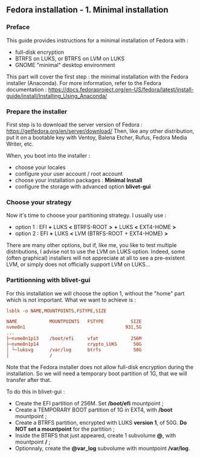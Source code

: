 ## Fedora installation - 1. Minimal installation

### Preface

This guide provides instructions for a minimal installation of Fedora with :
- full-disk encryption
- BTRFS on LUKS, or BTRFS on LVM on LUKS
- GNOME "minimal" desktop environment

This part will cover the first step : the minimal installation with the Fedora installer (Anaconda).
For more information, refer to the Fedora documentation :
https://docs.fedoraproject.org/en-US/fedora/latest/install-guide/install/Installing_Using_Anaconda/


### Prepare the installer

First step is to download the server version of Fedora : https://getfedora.org/en/server/download/
Then, like any other distribution, put it on a bootable key with Ventoy, Balena Etcher, Rufus, Fedora Media Writer, etc.

When, you boot into the installer :
- choose your locales
- configure your user account / root account
- choose your installation packages : **Minimal Install**
- configure the storage with advanced option **blivet-gui**

### Choose your strategy

Now it's time to choose your partitioning strategy. I usually use :
- option 1 : EFI **+** LUKS **<** BTRFS-ROOT **>** **+** LUKS **<** EXT4-HOME **>**
- option 2 : EFI **+** LUKS **<** LVM (BTRFS-ROOT + EXT4-HOME) **>**

There are many other options, but if, like me, you like to test multiple distributions, I advise not to use the LVM on LUKS option.
Indeed, some (often graphical) installers will not appreciate at all to see a pre-existent LVM, or simply does not officially support LVM on LUKS...

### Partitionning with blivet-gui

For this installation we will choose the option 1, without the "home" part which is not important.
What we want to achieve is :

```ini
lsblk -o NAME,MOUNTPOINTS,FSTYPE,SIZE

NAME            MOUNTPOINTS   FSTYPE          SIZE
nvme0n1                                     931,5G
...
├─nvme0n1p13    /boot/efi     vfat            256M
├─nvme0n1p14                  crypto_LUKS      50G
│ └─luksvg      /var/log      btrfs            50G
│               /     
```

Note that the Fedora installer does not allow full-disk encryption during the installation.
So we will need a temporary boot partition of 1G, that we will transfer after that.

To do this in blivet-gui :
- Create the EFI partition of 256M. Set **/boot/efi** mountpoint ;
- Create a TEMPORARY BOOT partition of 1G in EXT4, with **/boot** mountpoint ;
- Create a BTRFS partition, encrypted with LUKS **version 1**, of 50G. **Do NOT set a mountpoint** for the partition ;
- Inside the BTRFS that just appeared, create 1 subvolume **@**, with mountpoint **/** ;
- Optionnaly, create the **@var_log** subvolume with mountpoint **/var/log**. 
